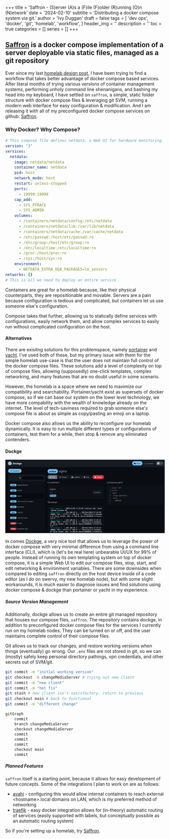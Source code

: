 +++
title = 'Saffron - (S)erver (A)s a (F)ile (F)older (R)unning (O)n (N)etwork'
date = '2024-02-10'
subtitle = 'Distributing a docker compose system via git.'
author = 'Ivy Duggan'
draft = false
tags = [
  'dev ops',
  'docker',
  'git',
  'homelab',
  'workflow',
]
header_img = ''
description = ''
toc = true
categories = []
series = []
+++


## [Saffron](https://github.com/ivylikethevine/saffron) is a docker compose implementation of a server deployable via static files, managed as a git repository

Ever since my last <a href='/projects/homelab-design-v1'>homelab design post</a>, I have been trying to find a workflow that takes better advantage of docker compose based services. After literal months of trying various versions of container management systems, performing unholy command line shenanigans, and bashing my head into my keyboard, I have settled on `saffron`, a simple, static folder structure with docker compose files & leveraging git SVM, running a modern web interface for easy configuration & modification. And I am releasing it with all of my preconfigured docker compose services on github: [Saffron](https://github.com/ivylikethevine/saffron).

### Why Docker? Why Compose?

```yaml
# This compose file defines netdata, a Web UI for hardware monitoring.
version: "3"
services:
  netdata:
    image: netdata/netdata
    container_name: netdata
    pid: host
    network_mode: host
    restart: unless-stopped
    ports:
      - 19999:19999
    cap_add:
      - SYS_PTRACE
      - SYS_ADMIN
    volumes:
      - /containers/netdata/config:/etc/netdata
      - /containers/netdata/lib:/var/lib/netdata
      - /containers/netdata/cache:/var/cache/netdata
      - /etc/passwd:/host/etc/passwd:ro
      - /etc/group:/host/etc/group:ro
      - /etc/localtime:/etc/localtime:ro
      - /proc:/host/proc:ro
      - /sys:/host/sys:ro
    environment:
      - NETDATA_EXTRA_DEB_PACKAGES=lm_sensors
networks: {}
# This is all we need to deploy an entire service
```

Containers are great for a homelab because, like their physical counterparts, they are repositionable and movable. Servers are a pain because configuration is tedious and complicated, but containers let us use someone else's configuration.

Compose takes that further, allowing us to statically define services with configurations, easily network them, and allow complex services to easily run without complicated configuration on the host.

#### Alternatives

There are exisitng solutions for this problemspace, namely [portainer](https://www.portainer.io/) and [yacht](https://github.com/SelfhostedPro/Yacht). I've used both of these, but my primary issue with them for the simple homelab use-case is that the user does not maintain full control of the docker compose files. These solutions add a level of complexity on top of compose files, allowing (supposedly) one-click templates, complex networking, and many features that are no doubt useful in some scenario.

However, the homelab is a space where we need to maximize our compatibility and searchability. Portainer/yacht exist as supersets of docker compose, so if we can base our system on the lower level technology, we have more compability with the wealth of knowledge already on the internet. The level of tech-saviness required to grab someone else's compose file is about as simple as copy/pasting an emoji on a laptop.

Docker compose also allows us the ability to reconfigure our homelab dynamically. It is easy to run multiple different types or configurations of containers, test them for a while, then stop & remove any eliminated contenders.

#### Dockge

![image](images/dockge.png 'Dockge Web UI')

In comes [Dockge](https://github.com/louislam/dockge), a very nice tool that allows us to leverage the power of docker compose with very minimal difference from using a command line interface (CLI), which is (let's be real here) unbearable UI/UX for 99% of people. Instead of running its own templating system on top of docker compose, it is a simple Web UI to edit our compose files, stop, start, and edit networking & environment variables. There are some downsides when compared to editing `saffron` directly on the host device inside of a code editor (as I do on swervy, my new homelab node), but with some slight workarounds, it is much easier to diagnose issues and find solutions using docker compose & dockge than portainer or yacht in my experience.

##### Source Version Management

Additionally, dockge allows us to create an entire git managed repository that houses our compose files, `saffron`. The repository contains dockge, in addition to preconfigured docker compose files for the services I currently run on my homelab nodes. They can be turned on or off, and the user maintains complete control of their compose files.

Git allows us to track our changes, and restore working versions when things (eventually) go wrong. Our `.env` files are not stored in git, so we can (mostly) safely keep personal directory pathings, vpn credentials, and other secrets out of SVM/git.

```bash
git commit -m "initial working version"
git checkout -b changeMediaServer # trying out new client
git commit -m "new client"
git commit -m "hot fix"
git stash # new client isn't satisfactory, return to previous
git checkout main # back to functional
git commit -m "different change"
```

```mermaid
gitGraph
    commit
    branch changeMediaServer
    checkout changeMediaServer
    commit
    commit
    commit
    checkout main
    commit
```

##### Planned Features

`saffron` itself is a starting point, because it allows for easy development of future concepts. Some of the integrations I plan to work on are as follows:

* [avahi](https://github.com/flungo-docker/avahi) - configuring this would allow internal containers to reach external \<hostname\>.local domains on LAN, which is my preferred method of networking
* [traefik](https://hub.docker.com/_/traefik) - easy docker integration allows for (in-theory) automatic routing of services (easily supported with labels, but conceptually possible as an automatic routing system)

So if you're setting up a homelab, try [Saffron](https://github.com/ivylikethevine/saffron).
